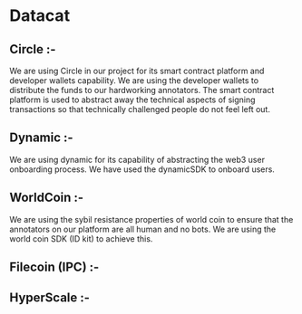 # Datacat 

## Circle :-  
We are using Circle in our project for its smart contract platform and developer wallets capability. 
We are using the developer wallets to distribute the funds to our hardworking annotators. 
The smart contract platform is used to abstract away the technical aspects of signing transactions so that technically challenged people do not feel left out.  

## Dynamic :-
We are using dynamic for its capability of abstracting the web3 user onboarding process.
We have used the dynamicSDK to onboard users.

## WorldCoin :-
We are using the sybil resistance properties of world coin to ensure that the annotators on our platform are all human and no bots.
We are using the world coin SDK (ID kit) to achieve this.

## Filecoin (IPC) :-

## HyperScale :-
